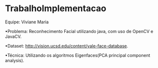 # TrabalhoImplementacao
Equipe: Viviane Maria

•Problema: Reconhecimento Facial utilizando java, com uso de OpenCV e JavaCV.

•Dataset: http://vision.ucsd.edu/content/yale-face-database.

•Técnica: Utilizando os algoritmos Eigenfaces(PCA principal component analysis).

